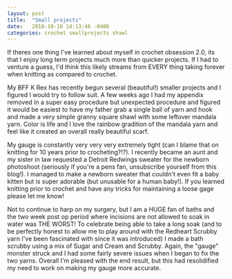 ```yaml
---
layout: post
title:  "Small projects"
date:   2018-10-10 14:13:46 -0400
categories: crochet smallprojects shawl
---
```


If theres one thing I've learned about myself in crochet obsession 2.0, its that I enjoy long term projects much more than quicker projects. If I had to venture a guess, I'd think this likely streams from EVERY thing taking forever when knitting as compared to crochet.

My BFF K Rex has recently begun several (beautiful!) smaller projects and I figured I would try to follow suit. A few weeks ago I had my appendix removed in a super easy procedure but unexpected procedure and figured it would be easiest to have my father grab a single ball of yarn and hook and made a very simple granny square shawl with some leftover mandala yarn. Color is life and I love the rainbow gradition of the mandala yarn and feel like it created an overall really beautiful scarf.

My gauge is constantly very very very extremely tight (can I blame that on knitting for 10 years prior to crocheting?!?). I recently became an aunt and my sister in law requested a Detroit Redwings sweater for the newborn photoshoot (seriously if you're a pens fan, unsubscribe yourself from this blog!). I managed to make a newborn sweater that couldn't even fit a baby kitten but is super adorable (but unusable for a human baby!). If you learned knitting prior to crochet and have any tricks for maintaining a loose gage please let me know!

Not to continue to harp on my surgery, but I am a HUGE fan of baths and the two week post op period where incisions are not allowed to soak in water was THE WORST! To celebrate being able to take a long soak (and to be perfectly honest to allow me to play around with the Redheart Scrubby yarn I've been fascinated with since it was introduced) I made a bath scrubby using a mix of Sugar and Cream and Scrubby. Again, the "gauge" monster struck and I had some fairly severe issues when I began to fix the two yarns. Overall I'm pleased with the end result, but this had resolidified my need to work on making my gauge more accurate.
